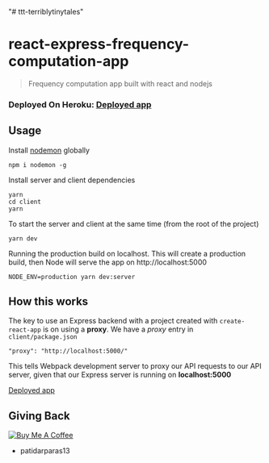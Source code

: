 "# ttt-terriblytinytales" 
# react-express-frequency-computation-app


> Frequency computation app built with react and nodejs

### Deployed On Heroku: [Deployed app](https://frequency-computation-rne.herokuapp.com/)

## Usage

Install [nodemon](https://github.com/remy/nodemon) globally

```
npm i nodemon -g
```

Install server and client dependencies

```
yarn
cd client
yarn
```

To start the server and client at the same time (from the root of the project)

```
yarn dev
```

Running the production build on localhost. This will create a production build, then Node will serve the app on http://localhost:5000

```
NODE_ENV=production yarn dev:server
```

## How this works

The key to use an Express backend with a project created with `create-react-app` is on using a **proxy**. We have a _proxy_ entry in `client/package.json`

```
"proxy": "http://localhost:5000/"
```

This tells Webpack development server to proxy our API requests to our API server, given that our Express server is running on **localhost:5000**


[Deployed app](https://frequency-computation-rne.herokuapp.com/)

## Giving Back

[![Buy Me A Coffee](https://www.buymeacoffee.com/assets/img/custom_images/black_img.png)](https://www.buymeacoffee.com/patidarparas13)

- patidarparas13
